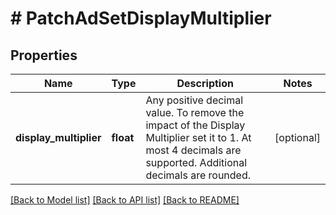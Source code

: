 # # PatchAdSetDisplayMultiplier

## Properties

Name | Type | Description | Notes
------------ | ------------- | ------------- | -------------
**display_multiplier** | **float** | Any positive decimal value. To remove the impact of the Display Multiplier set it to 1. At most 4 decimals are supported. Additional decimals are rounded. | [optional]

[[Back to Model list]](../../README.md#models) [[Back to API list]](../../README.md#endpoints) [[Back to README]](../../README.md)
